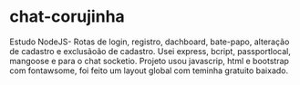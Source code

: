 # chat-corujinha
Estudo NodeJS- Rotas de login, registro, dachboard, bate-papo, alteração de cadastro e exclusãoão de cadastro.
Usei express, bcript, passportlocal, mangoose e para o chat socketio.
Projeto usou javascrip, html e bootstrap com fontawsome, foi feito um layout global com teminha gratuito baixado.
